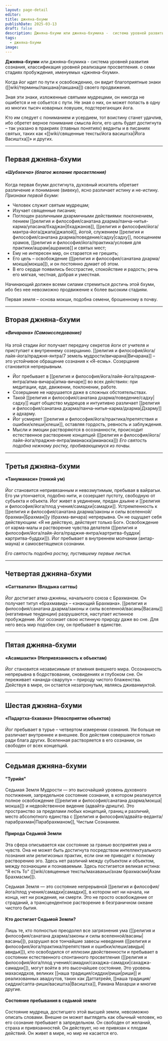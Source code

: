 ```yaml
---
layout: page-detail
editor: 
title: джняна-бхуми
publishDate: 2025-03-13
draft: false
description: Джняна-бхуми или джняна-бхумика -  система уровней развития сознания, классификация уровней реализации просветления. о семи стадиях пробуждения, именуемых «джняна-бхуми».
tags:
  - джняна-бхуми
image:
---
```

**Джняна-бхуми** или джняна-бхумика -  система уровней развития сознания, классификация уровней реализации просветления. о семи стадиях пробуждения, именуемых «джняна-бхуми».

Когда йог идет по пути к освобождению, он видит благоприятные знаки ([[wiki/термины/лакшана|лакшана]]) своего продвижения.

Зная эти знаки, изложенные святыми мудрецами, он никогда не ошибется и не собьется с пути. Не зная о них, он может попасть в одну из многих тысяч коварных ловушек, подстерегающих йога.

Кто им следует с пониманием и усердием, тот воистину станет удачлив, ибо обретет верное понимание смысла йоги, его цель будет достигнута – так указано в пракриях (главных понятиях) веданты и в писаниях святых, таких как «[[wiki/священные тексты/йога васиштха|Йога Васиштха]]» и других.

---

## Первая джняна-бхуми
##### «Шубхекча» (благое желание просветления)
Когда первая бхуми достигнута, духовный искатель обретает различение и понимание (вивеку), ясно различает истину и не-истину.
 *Признаки первой бхуми:*
- Человек служит святым мудрецам;
- Изучает священные писания;
- Поглощен различными дхармичными действиями: поклонением, пением [[религия и философия/санатана дхарма/панча-нитья-карма/упасана/бхаджан|бхаджанов]], [[религия и философия/йога/мантра-йога/джапа|джапой]], йогой, служением [[религия и философия/санатана дхарма/поведение/садху|садху]], посещением храмов, [[религия и философия/йога/практика/условия для практики/ашрам|ашрамов]] и святых мест;
- Ему не интересен мир, он старается не грешить;
- Его цель – освобождение ([[религия и философия/санатана дхарма/мокша|мокша]]), и он постоянно думает об этом.
- В его сердце появились бесстрастие, спокойствие и радость; речь его мягкая, честная, добрая и уместная.

Начинающий должен всеми силами стремиться достичь этой бхуми, ибо без нее невозможно продвижение к более высоким стадиям.

Первая земля – основа мокши, подобна семени, брошенному в почву.


---

## Вторая джняна-бхуми
##### «Вичарана» (Самоисследование)
На этой стадии йог получает передачу секретов йоги от учителя и приступает к внутреннему созерцанию.
[[религия и философия/йога/лайя-йога/праджня-янтра/7 земель мудрости/вичарана|Вичарана]] – это устойчивое обращение сознания к «Я-есмь». Созерцание становится непрерывным.
- Йог пребывает в [[религия и философия/йога/лайя-йога/праджня-янтра/атма-вичара|атма-вичаре]] во всех действиях: при медитации, еде, движении, поклонении, работе.
- Созерцание не нарушается даже в сложных обстоятельствах.
- Такой [[религия и философия/санатана дхарма/поведение/садху|садху]] ищет общество мудрецов и интуитивно различает [[религия и философия/санатана дхарма/панча-нитья-карма/дхарма|Дхарму]] и адхарму.
- Йог усмиряет [[религия и философия/йога/практика/препятствия и ошибки/клеши|клеши]], оставляя гордость, ревность и заблуждения.
- Мысли и эмоции растворяются в осознанности, происходит естественное растворение концепций ([[религия и философия/йога/лайя-йога/праджня-янтра/аманаска|аманаска]])
*Его святость подобна нежному ростку, пробивающемуся из почвы.*

---

## Третья джняна-бхуми
#### «Тануманаси» (тонкий ум)
Йог становится непривязанным и невозмутимым, пребывая в вайрагьи.
Его ум утончается, подобно нити, и созерцает пустоту, свободную от субъекта и объекта.
Йог живет в уединении, предан дхьяне и [[религия и философия/йога/плод учения/самадхи|самадхи]].
Устремленность к [[религия и философия/санатана дхарма/законы и силы вселенной/брахман|Брахман]]у (брахма-вичара) непрерывна.
Он не ощущает себя действующим: «Я не действую, действует только Бог».
Освобождение от карма-малы и растворение чувства делателя ([[религия и философия/йога/лайя-йога/праджня-янтра/картритва-буддхи|картритва-буддхи]]).
Йог пребывает в внутреннем молчании (антар-мауна) и самосветящемся сознании.

*Его святость подобна ростку, пустившему первые листья.*


---

## Четвертая джняна-бхуми
#### «Саттвапати» (Владыка саттвы)
Йог достигает атма-джняны, начального союза с Брахманом.
Он получает титул «брахмавид» – «знающий Брахмана».
[[религия и философия/санатана дхарма/законы и силы вселенной/васаны|Васаны]] (негативные тенденции) разрушаются, наступает истинное пробуждение.
Йог осознает свою истинную природу даже во сне.
Для него весь мир подобен сну, он пребывает в единстве.

---

## Пятая джняна-бхуми
#### «Асамшакти» (Непривязанность к объектам)
Йог становится независимым от влияния внешнего мира.
Осознанность непрерывна в бодрствовании, сновидениях и глубоком сне.
Он переживает «ананда-сварупу» – природу чистого блаженства.
Действуя в мире, он остается незатронутым, являясь дживанмуктой.

---

## Шестая джняна-бхуми
#### «Падартха-бхавана» (Невосприятие объектов)
Йог пребывает в турье – четвертом измерении сознания.
Ум больше не различает внутреннее и внешнее.
Все действия совершаются только ради блага других. Вселенная растворяется в его сознании, он свободен от всех концепций.

---

## Седьмая джняна-бхуми
#### "Турийя"
Седьмая Земля Мудрости — это высочайший уровень духовного постижения, запредельное состояние сознания, в котором реализуется полное освобождение ([[религия и философия/санатана дхарма/мокша|мокша]]) и недвойственное видение (адвайта-дришти). Это пространство за пределами любых концепций, границ и различий, место абсолютного единства с [[религия и философия/адвайта-веданта/парабрахман|Парабрахманом]], Чистым Сознанием.

#### Природа Седьмой Земли
Эта сфера описывается как состояние за гранью восприятия ума и чувств. Она не может быть достигнута посредством интеллектуального познания или религиозных практик, если они не приводят к полному растворению эго. Здесь нет различий между субъектом и объектом, между познающим и познаваемым. Здесь постигается великая истина: "Я есть То" ([[wiki/священные тексты/махавакьи/ахам брахмасми|Ахам Брахмасми]]).

Седьмая Земля — это состояние непрерывной [[религия и философия/йога/плод учения/самадхи|самадхи]], в котором нет ни начала, ни конца, нет ни рождения, ни смерти. Это не просто освобождение от страданий, а трансцендентное растворение в безграничном океане чистого бытия.

#### Кто достигает Седьмой Земли?
Лишь те, кто полностью преодолел все загрязнения ума ([[религия и философия/санатана дхарма/законы и силы вселенной/васаны|васаны]]), разрушил все тончайшие завесы неведения ([[религия и философия/йога/практика/препятствия и ошибки/клеши/авидья|авидья]]), кто освободился от иллюзии двойственности и пребывает в состоянии естественного спонтанного просветления ([[религия и философия/йога/плод учения/самадхи/сахаджа-самадхи|сахаджа-самадхи]]), могут войти в это высочайшее состояние. Это уровень махасиддхов, великих [[наша традиция/сиддхи/риши|риши]] и реализованных авадхутов, таких как Даттатрейя, [[наша традиция/сиддхи/сапта-риши/васиштха|Васиштха]], Рамана Махарши и многие другие.

#### Состояние пребывания в седьмой земле
Состояние мудреца, достигшего этой высшей земли, невозможно описать словами. Внешне он может выглядеть как обычный человек, но его сознание пребывает в запредельном. Он свободен от желаний, страха и привязанностей. Он действует, но не привязан к плодам действий. Он живет в мире, но мир не касается его.